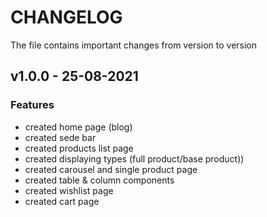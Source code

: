 # CHANGELOG

The file contains important changes from version to version

## v1.0.0 - 25-08-2021

### Features
- created home page (blog)
- created sede bar
- created products list page
- created displaying types (full product/base product))
- created carousel and single product page
- created table & column components
- created wishlist page
- created cart page
